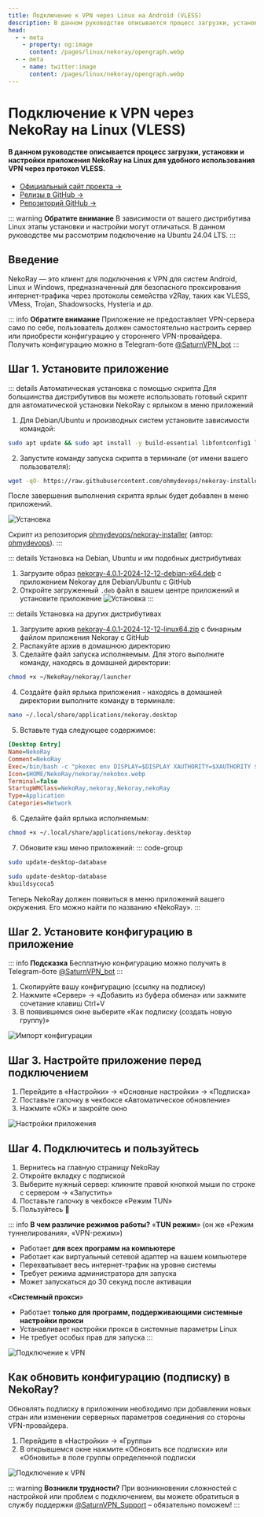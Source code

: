 ```yaml
---
title: Подключение к VPN через Linux на Android (VLESS)
description: В данном руководстве описывается процесс загрузки, установки и настройки приложения NekoRay на Linux для удобного использования VPN через протокол VLESS.
head:
  - - meta
    - property: og:image
      content: /pages/linux/nekoray/opengraph.webp
  - - meta
    - name: twitter:image
      content: /pages/linux/nekoray/opengraph.webp
---
```


# Подключение к VPN через NekoRay на Linux (VLESS)

#### В данном руководстве описывается процесс загрузки, установки и настройки приложения NekoRay на Linux для удобного использования VPN через протокол VLESS.

* [Официальный сайт проекта →](https://en.nekoray.org/)
* [Релизы в GitHub →](https://github.com/MatsuriDayo/nekoray/releases)
* [Репозиторий GitHub →](https://github.com/MatsuriDayo/nekoray)

::: warning  **Обратите внимание** 
В зависимости от вашего дистрибутива Linux этапы установки и настройки могут отличаться. В данном руководстве мы рассмотрим подключение на Ubuntu 24.04 LTS.
:::

## Введение

NekoRay — это клиент для подключения к VPN для систем Android, Linux и Windows, предназначенный для безопасного проксирования интернет‑трафика через протоколы семейства v2Ray, таких как VLESS, VMess, Trojan, Shadowsocks, Hysteria и др.

::: info **Обратите внимание** 
Приложение не предоставляет VPN-сервера само по себе, пользователь должен самостоятельно настроить сервер или приобрести конфигурацию у стороннего VPN-провайдера. Получить конфигурацию можно в Telegram-боте [@SaturnVPN_bot](https://yagla.tv/cmHVGSN)
:::

## Шаг 1. Установите приложение

::: details Автоматическая установка с помощью скрипта
Для большинства дистрибутивов вы можете использовать готовый скрипт для автоматической установки NekoRay с ярлыком в меню приложений

1. Для Debian/Ubuntu и производных систем установите зависимости командой:

```bash
sudo apt update && sudo apt install -y build-essential libfontconfig1 libqt5network5 libqt5widgets5 libqt5x11extras5 libqt5gui5
```

2. Запустите команду запуска скрипта в терминале (от имени вашего пользователя):

```bash
wget -qO- https://raw.githubusercontent.com/ohmydevops/nekoray-installer/main/installer.sh | bash
```
После завершения выполнения скрипта ярлык будет добавлен в меню приложений.

![Установка](/pages/linux/nekoray/1.webp)

Скрипт из репозитория [ohmydevops/nekoray-installer](https://github.com/ohmydevops/nekoray-installer) (автор: [ohmydevops](https://github.com/ohmydevops)).
:::

::: details Установка на Debian, Ubuntu и им подобных дистрибутивах
1. Загрузите образ [nekoray-4.0.1-2024-12-12-debian-x64.deb](https://github.com/MatsuriDayo/nekoray/releases/download/4.0.1/nekoray-4.0.1-2024-12-12-debian-x64.deb) с приложением Nekoray для Debian/Ubuntu с GitHub
2. Откройте загруженный `.deb` файл в вашем центре приложений и установите приложение
![Установка](/pages/linux/nekoray/2.webp)
:::

::: details Установка на других дистрибутивах 
1. Загрузите архив [nekoray-4.0.1-2024-12-12-linux64.zip](https://github.com/MatsuriDayo/nekoray/releases/download/4.0.1/nekoray-4.0.1-2024-12-12-linux64.zip) с бинарным файлом приложения Nekoray с GitHub
2. Распакуйте архив в домашнюю директорию
3. Сделайте файл запуска исполняемым. Для этого выполните команду, находясь в домашней директории:

```bash
chmod +x ~/NekoRay/nekoray/launcher
```

4. Создайте файл ярлыка приложения  - находясь в домашней директории выполните команду в терминале:

```bash
nano ~/.local/share/applications/nekoray.desktop
```

5. Вставьте туда следующее содержимое:

```ini
[Desktop Entry]
Name=NekoRay
Comment=NekoRay
Exec=/bin/bash -c "pkexec env DISPLAY=$DISPLAY XAUTHORITY=$XAUTHORITY $HOME/NekoRay/nekoray/launcher"
Icon=$HOME/NekoRay/nekoray/nekobox.webp
Terminal=false
StartupWMClass=NekoRay,nekoray,Nekoray,nekoRay
Type=Application
Categories=Network
```

6. Сделайте файл ярлыка исполняемым:

```bash
chmod +x ~/.local/share/applications/nekoray.desktop
```

7. Обновите кэш меню приложений:
::: code-group

```bash [GNOME]
sudo update-desktop-database
```

```bash [KDE Plasma]
sudo update-desktop-database
kbuildsycoca5
```

Теперь NekoRay должен появиться в меню приложений вашего окружения. Его можно найти по названию «NekoRay».
:::

## Шаг 2. Установите конфигурацию в приложение

::: info **Подсказка** 
Бесплатную конфигурацию можно получить в Telegram-боте [@SaturnVPN_bot](https://yagla.tv/cmHVGSN)
:::

1. Скопируйте вашу конфигурацию (ссылку на подписку)
2. Нажмите «Сервер» → «Добавить из буфера обмена» или зажмите сочетание клавиш Ctrl+V
3. В появившемся окне выберите «Как подписку (создать новую группу)»

![Импорт конфигурации](/pages/linux/nekoray/3.webp)

## Шаг 3. Настройте приложение перед подключением

1. Перейдите в «Настройки» → «Основные настройки» → «Подписка»
2. Поставьте галочку в чекбоксе «Автоматическое обновление»
3. Нажмите «ОК» и закройте окно

![Настройки приложения](/pages/linux/nekoray/4.webp)

## Шаг 4. Подключитесь и пользуйтесь

1. Вернитесь на главную страницу NekoRay
2. Откройте вкладку с подпиской
3. Выберите нужный сервер: кликните правой кнопкой мыши по строке с сервером → «Запустить»
4. Поставьте галочку в чекбоксе «Режим TUN»
5. Пользуйтесь 🙂

::: info **В чем различие режимов работы?**
«**TUN режим**» (он же «Режим туннелирования», «VPN-режим»)
* Работает **для всех программ на компьютере**
* Работает как виртуальный сетевой адаптер на вашем компьютере
* Перехватывает весь интернет-трафик на уровне системы
* Требует режима администратора для запуска
* Может запускаться до 30 секунд после активации

«**Системный прокси**»
* Работает **только для программ, поддерживающими системные настройки прокси**
* Устанавливает настройки прокси в системные параметры Linux
* Не требует особых прав для запуска
:::

![Подключение к VPN](/pages/linux/nekoray/5.webp)

## Как обновить конфигурацию (подписку) в NekoRay?
Обновлять подписку в приложении необходимо при добавлении новых стран или изменении серверных параметров соединения со стороны VPN-провайдера.
1. Перейдите в «Настройки» → «Группы»
2. В открывшемся окне нажмите «Обновить все подписки» или «Обновить» в поле группы определенной подписки

![Подключение к VPN](/pages/linux/nekoray/6.webp)

::: warning **Возникли трудности?** 
При возникновении сложностей с настройкой или проблем с подключением, вы можете обратиться в службу поддержки [@SaturnVPN_Support](https://t.me/SaturnVPN_Support) – обязательно поможем!
:::
